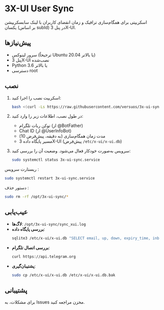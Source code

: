 # 3X-UI User Sync

اسکریپتی برای همگام‌سازی ترافیک و زمان انقضای کاربران با لینک سابسکریپشن یکسان (بر اساس subId) در پنل 3X-UI.

## پیش‌نیازها
- سرور لینوکس (ترجیحاً Ubuntu 20.04 یا بالاتر)
- پنل 3X-UI نصب‌شده
- Python 3.6 یا بالاتر
- دسترسی root

## نصب
1. اسکریپت نصب را اجرا کنید:
   ```bash
   bash <(curl -Ls https://raw.githubusercontent.com/versuos/3x-ui-sync/main/install.sh)
   ```
2. در طول نصب، اطلاعات زیر را وارد کنید:
   - توکن ربات تلگرام (از @BotFather)
   - Chat ID (از @UserInfoBot)
   - مدت زمان همگام‌سازی (به دقیقه، پیش‌فرض 10)
   - مسیر پایگاه داده 3X-UI (پیش‌فرض `/etc/x-ui/x-ui.db`)

3. سرویس به‌صورت خودکار فعال می‌شود. وضعیت آن را بررسی کنید:
   ```bash
   sudo systemctl status 3x-ui-sync.service
   ```
ریستارت سرویس :
   ```bash
sudo systemctl restart 3x-ui-sync.service
   ```

دستور حذف :

   ```bash
sudo rm -rf /opt/3x-ui-sync/*
   ```

## عیب‌یابی
- **لاگ‌ها**: `/opt/3x-ui-sync/sync_xui.log`
- **بررسی پایگاه داده**:
  ```bash
  sqlite3 /etc/x-ui/x-ui.db "SELECT email, up, down, expiry_time, inbound_id FROM client_traffics"
  ```
- **بررسی اتصال تلگرام**:
  ```bash
  curl https://api.telegram.org
  ```
- **پشتیبان‌گیری**:
  ```bash
  sudo cp /etc/x-ui/x-ui.db /etc/x-ui/x-ui.db.bak
  ```

## پشتیبانی
برای مشکلات، به Issues مخزن مراجعه کنید.
